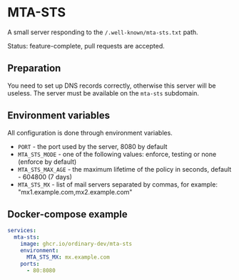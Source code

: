 # MTA-STS

A small server responding to the `/.well-known/mta-sts.txt` path.

Status: feature-complete, pull requests are accepted.


## Preparation

You need to set up DNS records correctly, otherwise this server will be useless.
The server must be available on the `mta-sts` subdomain.


## Environment variables

All configuration is done through environment variables.

- `PORT` - the port used by the server, 8080 by default
- `MTA_STS_MODE` - one of the following values: enforce, testing or none (enforce by default)
- `MTA_STS_MAX_AGE` - the maximum lifetime of the policy in seconds, default - 604800 (7 days)
- `MTA_STS_MX` - list of mail servers separated by commas, for example: "mx1.example.com,mx2.example.com"


## Docker-compose example

```yml
services:
  mta-sts:
    image: ghcr.io/ordinary-dev/mta-sts
    environment:
      MTA_STS_MX: mx.example.com
    ports:
      - 80:8080
```
